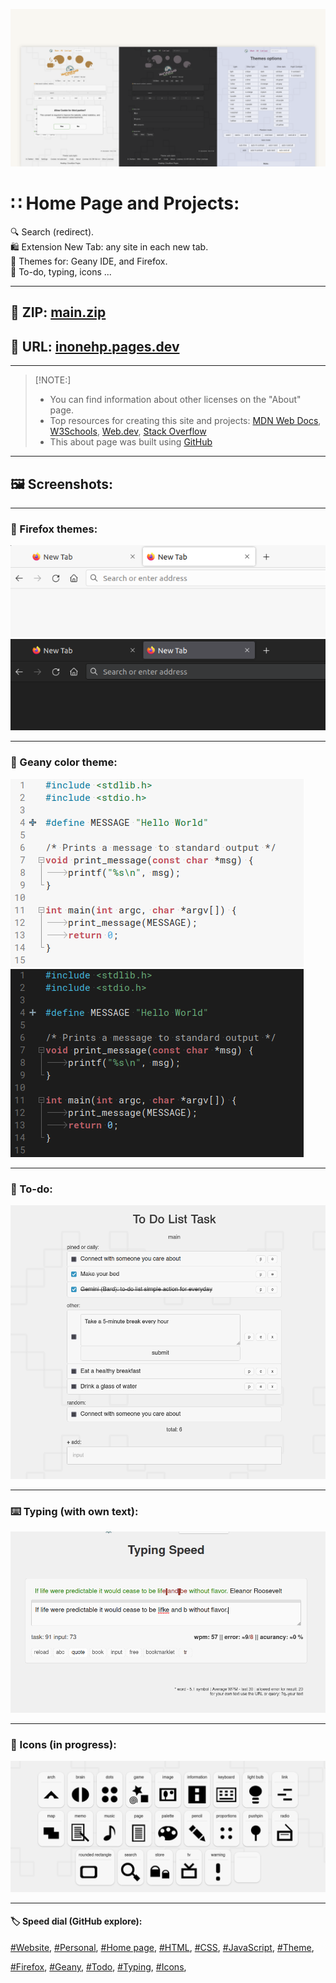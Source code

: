 <!-- README.md v.1.5.1 -->
  
![page with light and dark mode](/img/github-banner-settings.png)  
  
#  ∷ Home Page and Projects:   
🔍 Search (redirect).  
🛍️ Extension New Tab: any site in each new tab.  
🎨 Themes for: Geany IDE, and Firefox.  
📝 To-do, typing, icons ...  
  
---
  
## 📁 ZIP: [main.zip](https://github.com/inonehp/inonehp.pages.dev/archive/refs/heads/main.zip)
## 🔗 URL: [inonehp.pages.dev](https://inonehp.pages.dev/)
  
---
  
> [!NOTE:]
> - You can find information about other licenses on the "About" page.  
> - Top resources for creating this site and projects: [MDN Web Docs](https://developer.mozilla.org/), [W3Schools](https://www.w3schools.com/), [Web.dev](https://web.dev/), [Stack Overflow](https://stackoverflow.com/)  
> - This about page was built using [GitHub](https://github.com/)  
  
---
  
## 🖼️ Screenshots:
  
---
  
### 🎨 Firefox themes:  
  
![Firefox light theme](/img/screenshots/firefox-light.png)
![Firefox dark theme](/img/screenshots/firefox-dark.png)  
  
---
  
### 🎨 Geany color theme:  
  
![Geany light color](/img/screenshots/geany-light.png)
![Geany dark color](/img/screenshots/geany-dark.png)  
  
---
  
### 📝 To-do:  
  
![todo](/img/screenshots/todo.png)
  
---
  
### ⌨️ Typing (with own text):  
  
![todo](/img/screenshots/typing.png)
  
---
  
### 🎨 Icons (in progress):  
  
![icons](/img/screenshots/icons.png)

---
  
<!-- 
### 🖼️ Screenshots:  

![light theme](/img/screenshots/light.png)
![dark theme](/img/screenshots/dark.png)
![theme option](/img/screenshots/theme-option.png)

---
  
-->
#### 🏷️ Speed dial (GitHub explore):  
[#Website](https://github.com/topics/website?s=updated),
[#Personal](https://github.com/topics/personal?s=updated),
[#Home page](https://github.com/topics/homepage?s=updated),
[#HTML](https://github.com/topics/HTML?s=updated),
[#CSS](https://github.com/topics/css?s=updated),
[#JavaScript](https://github.com/topics/javascript?s=updated),
[#Theme](https://github.com/topics/theme?s=updated),
  
[#Firefox](https://github.com/topics/firefox?s=updated),
[#Geany](https://github.com/topics/geany?s=updated),
[#Todo](https://github.com/topics/todo?s=updated),
[#Typing](https://github.com/topics/typing?s=updated),
[#Icons](https://github.com/topics/icons?s=updated),
